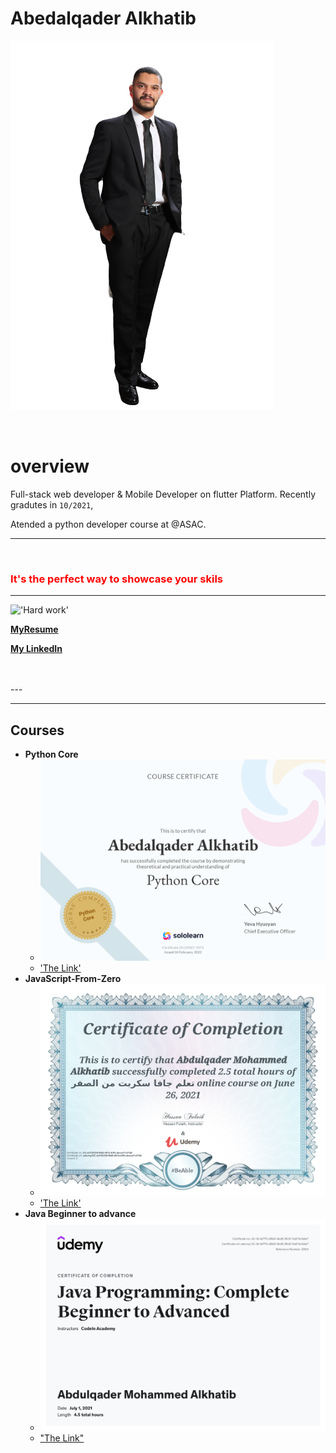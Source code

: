 # Abedalqader Alkhatib

!["my photo"](./PersonalImages/12501-removebg-preview.png)


<br>

<h1>overview</h1> 

 <span>Full-stack web developer & Mobile Developer on flutter Platform.
  Recently gradutes in `10/2021`,

  Atended a python developer course at @ASAC.
</span>

---

<br>

<h3><span style="color:red">  It's the perfect way to showcase your skils   </span></h3>


---


!['Hard work'](https://media-exp1.licdn.com/dms/image/C4D22AQEMa5XzInjC2g/feedshare-shrink_2048_1536/0/1646236485723?e=1655942400&v=beta&t=avklr_M5kULJ1-lSPe0lsbKVXMNboZawizLcfXCHasM)



[**MyResume** ](./Abedalqader_Cv%20(1).pdf)

[**My LinkedIn** ](https://www.linkedin.com/in/abdulqader-alkhatib-850453216/)

<br>
<br>
---



---

## Courses 

- **Python Core**
    * ![Python Core ](./Python-Core-Certificate-sololearn.png)
    * ['The Link'](https://www.sololearn.com/certificates/course/en/25119367/1073/landscape/png)
- **JavaScript-From-Zero**
    * ![JavaScript](./javascript-from-zero.jpg)
    * ['The Link'](https://www.udemy.com/certificate/UC-e41f4336-f6b8-481b-bff4-abcecf1cf7b8/)
- **Java Beginner to advance**
    * !["Java"](./java-begginer-to-advanced.jpg)
    * ["The Link"](https://www.udemy.com/certificate/UC-9c1af715-d9b0-4bd8-8fc9-f1a011e1dde7/)